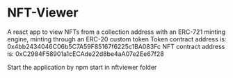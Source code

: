 # NFT-Viewer
A react app to view NFTs from a collection address with an ERC-721 minting engine, minting through an ERC-20 custom token
  Token contract address is: 0x4bb2434046C06b5C7A59F85167f6225c1BA083Fc
  NFT contract address is: 0xC2984F58901a1cECAde22d8be4aA07e2Ee67f28
  
Start the application by npm start in nftviewer folder

